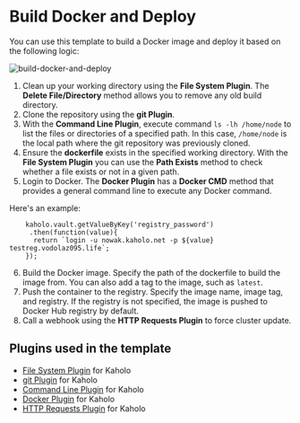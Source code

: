 # Build Docker and Deploy

You can use this template to build a Docker image and deploy it based on the following logic:

![build-docker-and-deploy](https://i.imgur.com/EZLMWvj.png)

1. Clean up your working directory using the **File System Plugin**. The **Delete File/Directory** method allows you to remove any old build directory.
2. Clone the repository using the **git Plugin**.
3. With the **Command Line Plugin**, execute command ```ls -lh /home/node``` to list the files or directories of a specified path. In this case, ```/home/node``` is the local path where the git repository was previously cloned. 
4. Ensure the **dockerfile** exists in the specified working directory. With the **File System Plugin** you can use the **Path Exists** method to check whether a file exists or not in a given path.
5. Login to Docker. The **Docker Plugin** has a **Docker CMD** method that provides a general command line to execute any Docker command. 

  Here's an example:
```
    kaholo.vault.getValueByKey('registry_password')
     .then(function(value){
      return `login -u nowak.kaholo.net -p ${value} testreg.vodolaz095.life`;
    });
```
6. Build the Docker image. Specify the path of the dockerfile to build the image from. You can also add a tag to the image, such as ```latest```.
7. Push the container to the registry. Specify the image name, image tag, and registry. If the registry is not specified, the image is pushed to Docker Hub registry by default.
8. Call a webhook using the **HTTP Requests Plugin** to force cluster update. 

## Plugins used in the template

* [File System Plugin](https://github.com/Kaholo/kaholo-plugin-fs) for Kaholo
* [git Plugin](https://github.com/Kaholo/kaholo-plugin-git) for Kaholo
* [Command Line Plugin](https://github.com/Kaholo/kaholo-plugin-cmd) for Kaholo
* [Docker Plugin](https://github.com/Kaholo/kaholo-plugin-docker) for Kaholo
* [HTTP Requests Plugin](https://github.com/Kaholo/kaholo-plugin-http-requests) for Kaholo
